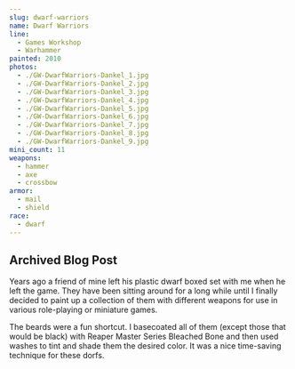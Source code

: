 ```yaml
---
slug: dwarf-warriors
name: Dwarf Warriors
line:
  - Games Workshop
  - Warhammer
painted: 2010
photos:
  - ./GW-DwarfWarriors-Dankel_1.jpg
  - ./GW-DwarfWarriors-Dankel_2.jpg
  - ./GW-DwarfWarriors-Dankel_3.jpg
  - ./GW-DwarfWarriors-Dankel_4.jpg
  - ./GW-DwarfWarriors-Dankel_5.jpg
  - ./GW-DwarfWarriors-Dankel_6.jpg
  - ./GW-DwarfWarriors-Dankel_7.jpg
  - ./GW-DwarfWarriors-Dankel_8.jpg
  - ./GW-DwarfWarriors-Dankel_9.jpg
mini_count: 11
weapons:
  - hammer
  - axe
  - crossbow
armor:
  - mail
  - shield
race:
  - dwarf
---
```


## Archived Blog Post

Years ago a friend of mine left his plastic dwarf boxed set with me when he left the game. They have been sitting around for a long while until I finally decided to paint up a collection of them with different weapons for use in various role-playing or miniature games.

The beards were a fun shortcut. I basecoated all of them (except those that would be black) with Reaper Master Series Bleached Bone and then used washes to tint and shade them the desired color. It was a nice time-saving technique for these dorfs.
